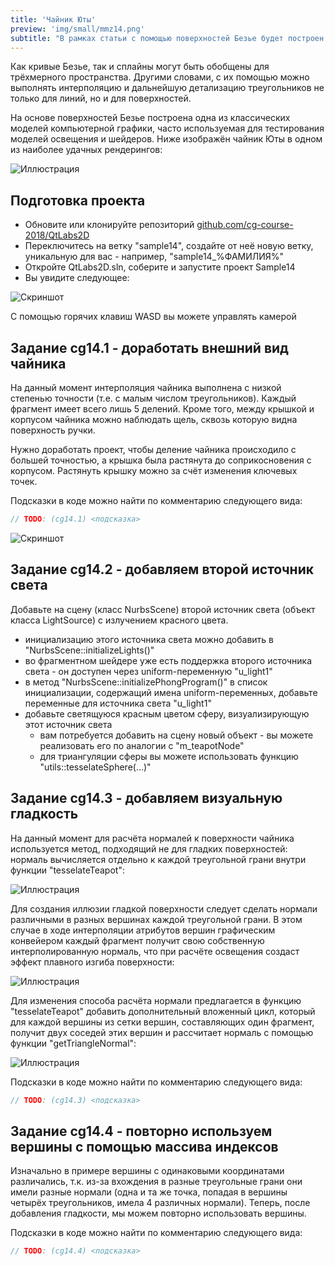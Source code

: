 ```yaml
---
title: 'Чайник Юты'
preview: 'img/small/mmz14.png'
subtitle: "В рамках статьи с помощью поверхностей Безье будет построен чайник Юты"
---
```


Как кривые Безье, так и сплайны могут быть обобщены для трёхмерного пространства. Другими словами, с их помощью можно выполнять интерполяцию и дальнейшую детализацию треугольников не только для линий, но и для поверхностей.

На основе поверхностей Безье построена одна из классических моделей компьютерной графики, часто используемая для тестирования моделей освещения и шейдеров. Ниже изображён чайник Юты в одном из наиболее удачных рендерингов:

![Иллюстрация](img/3d/utah_teapot_physically_rendered.png)

## Подготовка проекта

* Обновите или клонируйте репозиторий [github.com/cg-course-2018/QtLabs2D](https://github.com/cg-course-2018/QtLabs2D)
* Переключитесь на ветку "sample14", создайте от неё новую ветку, уникальную для вас - например, "sample14_%ФАМИЛИЯ%"
* Откройте QtLabs2D.sln, соберите и запустите проект Sample14
* Вы увидите следующее:

![Скриншот](img/normal/mmz14.png)

С помощью горячих клавиш WASD вы можете управлять камерой

## Задание cg14.1 - доработать внешний вид чайника

На данный момент интерполяция чайника выполнена с низкой степенью точности (т.е. с малым числом треугольников). Каждый фрагмент имеет всего лишь 5 делений. Кроме того, между крышкой и корпусом чайника можно наблюдать щель, сквозь которую видна поверхность ручки.

Нужно доработать проект, чтобы деление чайника происходило с большей точностью, а крышка была растянута до соприкосновения с корпусом. Растянуть крышку можно за счёт изменения ключевых точек.

Подсказки в коде можно найти по комментарию следующего вида:

```cpp
// TODO: (cg14.1) <подсказка>
```

![Скриншот](img/3d/utah-teapot-20-divisions.png)

## Задание cg14.2 - добавляем второй источник света

Добавьте на сцену (класс NurbsScene) второй источник света (объект класса LightSource) с излучением красного цвета.

* инициализацию этого источника света можно добавить в "NurbsScene::initializeLights()"
* во фрагментном шейдере уже есть поддержка второго источника света - он доступен через uniform-переменную "u_light1"
* в метод "NurbsScene::initializePhongProgram()" в список инициализации, содержащий имена uniform-переменных, добавьте переменные для источника света "u_light1"
* добавьте светящуюся красным цветом сферу, визуализирующую этот источник света
  * вам потребуется добавить на сцену новый объект - вы можете реализовать его по аналогии с "m_teapotNode"
  * для триангуляции сферы вы можете использовать функцию "utils::tesselateSphere(...)"

## Задание cg14.3 - добавляем визуальную гладкость

На данный момент для расчёта нормалей к поверхности чайника используется метод, подходящий не для гладких поверхностей: нормаль вычисляется отдельно к каждой треугольной грани внутри функции "tesselateTeapot":

![Иллюстрация](img/3d/triangle_normals.png)

Для создания иллюзии гладкой поверхности следует сделать нормали различными в разных вершинах каждой треугольной грани. В этом случае в ходе интерполяции атрибутов вершин графическим конвейером каждый фрагмент получит свою собственную интерполированную нормаль, что при расчёте освещения создаст эффект плавного изгиба поверхности:

![Иллюстрация](img/3d/utah_teapot_smooth.png)

Для изменения способа расчёта нормали предлагается в функцию "tesselateTeapot" добавить дополнительный вложенный цикл, который для каждой вершины из сетки вершин, составляющих один фрагмент, получит двух соседей этих вершин и рассчитает нормаль с помощью функции "getTriangleNormal":

![Иллюстрация](img/3d/xy_mesh_connected.png)

Подсказки в коде можно найти по комментарию следующего вида:

```cpp
// TODO: (cg14.3) <подсказка>
```

## Задание cg14.4 - повторно используем вершины с помощью массива индексов

Изначально в примере вершины с одинаковыми координатами различались, т.к. из-за вхождения в разные треугольные грани они имели разные нормали (одна и та же точка, попадая в вершины четырёх треугольников, имела 4 различных нормали). Теперь, после добавления гладкости, мы можем повторно использовать вершины.

Подсказки в коде можно найти по комментарию следующего вида:

```cpp
// TODO: (cg14.4) <подсказка>
```
